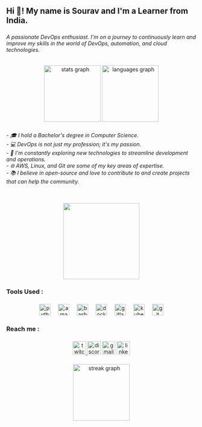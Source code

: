 <h2 align="left">Hi 👋! My name is Sourav and I'm a Learner from India.</h2>

###

<h6 align="left">A passionate DevOps enthusiast. I'm on a journey to continuously learn and improve my skills in the world of DevOps, automation, and cloud technologies.</h6>

###

<div align="center">
  <img src="https://github-readme-stats.vercel.app/api?username=sourav3227&hide_title=false&hide_rank=true&show_icons=true&include_all_commits=true&count_private=true&disable_animations=true&theme=default&locale=en&hide_border=false" height="150" alt="stats graph"  />
  <img src="https://github-readme-stats.vercel.app/api/top-langs?username=sourav3227&locale=en&hide_title=false&layout=compact&card_width=320&langs_count=5&theme=default&hide_border=false" height="150" alt="languages graph"  />
</div>

###

<h6 align="left">- 🎓 I hold a Bachelor's degree in Computer Science.<br>- 💻 DevOps is not just my profession; it's my passion.<br>- 🚀 I'm constantly exploring new technologies to streamline development and operations.<br>- 🌐 AWS, Linux, and Git are some of my key areas of expertise.<br>- 📚 I believe in open-source and love to contribute to and create projects that can help the community.</h6>

###

<br clear="both">

<div align="center">
  <img height="202" src="https://miro.medium.com/v2/resize:fit:1358/1*DluPjzT_eTUFdzHCI7JBZA.gif"  />
</div>

###

<h3 align="left">Tools Used :</h3>

###

<div align="center">
  <img src="https://cdn.jsdelivr.net/gh/devicons/devicon/icons/python/python-original.svg" height="30" alt="python logo"  />
  <img width="12" />
  <img src="https://cdn.jsdelivr.net/gh/devicons/devicon/icons/amazonwebservices/amazonwebservices-original.svg" height="30" alt="amazonwebservices logo"  />
  <img width="12" />
  <img src="https://cdn.jsdelivr.net/gh/devicons/devicon/icons/bash/bash-original.svg" height="30" alt="bash logo"  />
  <img width="12" />
  <img src="https://cdn.jsdelivr.net/gh/devicons/devicon/icons/docker/docker-original.svg" height="30" alt="docker logo"  />
  <img width="12" />
  <img src="https://cdn.jsdelivr.net/gh/devicons/devicon/icons/gitlab/gitlab-original.svg" height="30" alt="gitlab logo"  />
  <img width="12" />
  <img src="https://cdn.jsdelivr.net/gh/devicons/devicon/icons/kubernetes/kubernetes-plain.svg" height="30" alt="kubernetes logo"  />
  <img width="12" />
  <img src="https://cdn.jsdelivr.net/gh/devicons/devicon/icons/git/git-original.svg" height="30" alt="git logo"  />
</div>

###

<h3 align="left">Reach me :</h3>

###

<div align="center">
  <a href="https://www.twitch.tv/souravchandel" target="_blank">
    <img src="https://img.shields.io/static/v1?message=Twitch&logo=twitch&label=&color=9146FF&logoColor=white&labelColor=&style=for-the-badge" height="35" alt="twitch logo"  />
  </a>
  <img src="https://img.shields.io/static/v1?message=Discord&logo=discord&label=&color=7289DA&logoColor=white&labelColor=&style=for-the-badge" height="35" alt="discord logo"  />
  <img src="https://img.shields.io/static/v1?message=Gmail&logo=gmail&label=&color=D14836&logoColor=white&labelColor=&style=for-the-badge" height="35" alt="gmail logo"  />
  <a href="https://www.linkedin.com/in/sourav-chandel-9672891a1/" target="_blank">
    <img src="https://img.shields.io/static/v1?message=LinkedIn&logo=linkedin&label=&color=0077B5&logoColor=white&labelColor=&style=for-the-badge" height="35" alt="linkedin logo"  />
  </a>
</div>

###

<div align="center">
  <img src="https://streak-stats.demolab.com?user=sourav3227&locale=en&mode=daily&theme=default&hide_border=false&border_radius=5&order=3" height="150" alt="streak graph"  />
</div>

###

